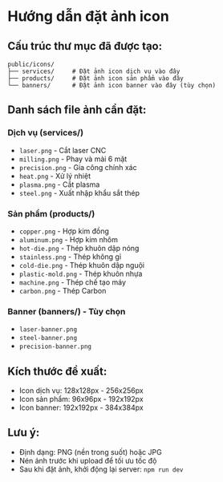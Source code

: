 # Hướng dẫn đặt ảnh icon

## Cấu trúc thư mục đã được tạo:

```
public/icons/
├── services/     # Đặt ảnh icon dịch vụ vào đây
├── products/     # Đặt ảnh icon sản phẩm vào đây
└── banners/      # Đặt ảnh icon banner vào đây (tùy chọn)
```

## Danh sách file ảnh cần đặt:

### Dịch vụ (services/)
- `laser.png` - Cắt laser CNC
- `milling.png` - Phay và mài 6 mặt
- `precision.png` - Gia công chính xác
- `heat.png` - Xử lý nhiệt
- `plasma.png` - Cắt plasma
- `steel.png` - Xuất nhập khẩu sắt thép

### Sản phẩm (products/)
- `copper.png` - Hợp kim đồng
- `aluminum.png` - Hợp kim nhôm
- `hot-die.png` - Thép khuôn dập nóng
- `stainless.png` - Thép không gỉ
- `cold-die.png` - Thép khuôn dập nguội
- `plastic-mold.png` - Thép khuôn nhựa
- `machine.png` - Thép chế tạo máy
- `carbon.png` - Thép Carbon

### Banner (banners/) - Tùy chọn
- `laser-banner.png`
- `steel-banner.png`
- `precision-banner.png`

## Kích thước đề xuất:
- Icon dịch vụ: 128x128px - 256x256px
- Icon sản phẩm: 96x96px - 192x192px
- Icon banner: 192x192px - 384x384px

## Lưu ý:
- Định dạng: PNG (nền trong suốt) hoặc JPG
- Nén ảnh trước khi upload để tối ưu tốc độ
- Sau khi đặt ảnh, khởi động lại server: `npm run dev`
